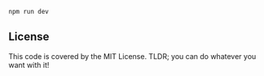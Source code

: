 
```bash
npm run dev
```

## License

This code is covered by the MIT License. TLDR; you can do whatever you want with it!

